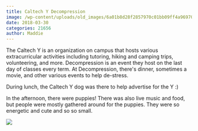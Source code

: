 ```yaml
---
title: Caltech Y Decompression
image: /wp-content/uploads/old_images/6a01b8d28f2857970c01bb09ff4a96970d-pi.jpg
date: 2018-03-30
categories: 21656
author: Maddie
---
```


The Caltech Y is an organization on campus that hosts various extracurricular activities including tutoring, hiking and camping trips, volunteering, and more. Decompression is an event they host on the last day of classes every term. At Decompression, there's dinner, sometimes a movie, and other various events to help de-stress.

During lunch, the Caltech Y dog was there to help advertise for the Y :)

In the afternoon, there were puppies! There was also live music and food, but people were mostly gathered around for the puppies. They were so energetic and cute and so so small.


![](/old_images/6a0105349b8251970b01b8d2e653fc970c.jpg)
